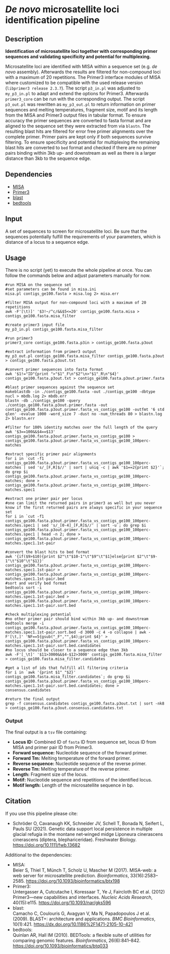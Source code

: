 # _De novo_ microsatellite loci identification pipeline

## Description
__Identification of microsatellite loci together with corresponding primer sequences and validating specificity and potential for multiplexing.__

Microsatellite loci are identified with MISA within a sequence set (e.g. *de novo* assembly). Afterwards the results are filtered for non-compound loci with a maximum of 20 repetitions. The Primer3 interface modules of MISA where customized to be compatible with the used release version (`libprimer3 release 2.3.7`). The script `p3_in.pl` was adjusted to `my_p3_in.pl` to adapt and extend the options for Primer3. Afterwards `primer3_core` can be run with the corresponding output. The script `p3_out.pl` was rewritten as `my_p3_out.pl` to return information on primer sequences and melting temperatures, fragment size, motif and its length from the MISA and Primer3 output files in tabular format.
To ensure accuracy the primer sequences are converted to fasta format and are aligned to the sequence set they were extracted from via `blastn`. The resulting blast hits are filtered for error free primer alignments over the complete primer. Primer pairs are kept only if both sequences survive filtering.
To ensure specificity and potential for multiplexing the remaining blast hits are converted to `bed` format and checked if there are no primer pairs binding within 3kb up- and downstream as well as there is a larger distance than 3kb to the sequence edge.

## Dependencies
- [MISA](https://webblast.ipk-gatersleben.de/misa/misa_sourcecode_22092015.zip)
- [Primer3](https://github.com/primer3-org/primer3)
- [blast](https://blast.ncbi.nlm.nih.gov/Blast.cgi?CMD=Web&PAGE_TYPE=BlastDocs&DOC_TYPE=Download)
- [bedtools](https://bedtools.readthedocs.io/en/latest/)

## Input
A set of sequences to screen for microsatellite loci. Be sure that the sequences potentially fulfill the requirements of your parameters, which is distance of a locus to a sequence edge.

## Usage
There is no script (yet) to execute the whole pipeline at once. You can follow the commands below and adjust parameters manually for now.

```
#run MISA on the sequence set
#set parameters can be found in misa.ini
misa.pl contigs_ge100.fasta > misa.log 2> misa.err

#filter MISA output for non-compound loci with a maximum of 20 repetitions
awk -F'[\t)]' '$3!~/^c/&&$5<=20' contigs_ge100.fasta.misa > contigs_ge100.fasta.misa_filter

#create primer3 input file
my_p3_in.pl contigs_ge100.fasta.misa_filter

#run primer3
primer3_core contigs_ge100.fasta.p3in > contigs_ge100.fasta.p3out

#extract information from primer3 output
my_p3_out.pl contigs_ge100.fasta.misa_filter contigs_ge100.fasta.p3out > contigs_ge100.fasta.p3out.txt

#convert primer sequences into fasta format
awk '$1!="ID"{print ">"$1"_F\n"$2"\n>"$1"_R\n"$4}' contigs_ge100.fasta.p3out.txt > contigs_ge100.fasta.p3out.primer.fasta

#blast primer sequences against the sequence set
makeblastdb -in ./contigs_ge100.fasta -out ./contigs_ge100 -dbtype nucl > mbdb.log 2> mbdb.err
blastn -db ./contigs_ge100 -query ./contigs_ge100.fasta.p3out.primer.fasta -out contigs_ge100.fasta.p3out.primer.fasta_vs_contigs_ge100 -outfmt '6 std qlen' -evalue 1000 -word_size 7 -dust no -num_threads 80 > blastn.log 2> blastn.err

#filter for 100% identity matches over the full length of the query
awk '$3==100&&$4==$13' contigs_ge100.fasta.p3out.primer.fasta_vs_contigs_ge100 > contigs_ge100.fasta.p3out.primer.fasta_vs_contigs_ge100_100perc-matches

#extract specific primer pair alignments
for i in `cut -f1 contigs_ge100.fasta.p3out.primer.fasta_vs_contigs_ge100_100perc-matches | sed 's/_[F,R]$//' | sort | uniq -c | awk '$1==2{print $2}'`; do grep $i contigs_ge100.fasta.p3out.primer.fasta_vs_contigs_ge100_100perc-matches; done > contigs_ge100.fasta.p3out.primer.fasta_vs_contigs_ge100_100perc-matches.spec1

#extract one primer pair per locus
#one can limit the returned pairs in primer3 as well but you never know if the first returned pairs are always specific in your sequence set
for i in `cut -f1 contigs_ge100.fasta.p3out.primer.fasta_vs_contigs_ge100_100perc-matches.spec1 | sed 's/_[0-4]_[F,R]$//' | sort -u`; do grep $i contigs_ge100.fasta.p3out.primer.fasta_vs_contigs_ge100_100perc-matches.spec1 | head -n 2; done > contigs_ge100.fasta.p3out.primer.fasta_vs_contigs_ge100_100perc-matches.spec1.1st-pair

#convert the blast hits to bed format
awk '{if($9>$10){print $2"\t"$10-1"\t"$9"\t"$1}else{print $2"\t"$9-1"\t"$10"\t"$1}}' contigs_ge100.fasta.p3out.primer.fasta_vs_contigs_ge100_100perc-matches.spec1.1st-pair > contigs_ge100.fasta.p3out.primer.fasta_vs_contigs_ge100_100perc-matches.spec1.1st-pair.bed
#sort and verify bed format
bedtools sort -i contigs_ge100.fasta.p3out.primer.fasta_vs_contigs_ge100_100perc-matches.spec1.1st-pair.bed > contigs_ge100.fasta.p3out.primer.fasta_vs_contigs_ge100_100perc-matches.spec1.1st-pair.sort.bed

#check multiplexing potential
#no other primer pair should bind within 3kb up- and downstream
bedtools merge -i contigs_ge100.fasta.p3out.primer.fasta_vs_contigs_ge100_100perc-matches.spec1.1st-pair.sort.bed -d 3000 -c 4 -o collapse | awk -F'[\t,]' 'NF==5{gsub("_F","",$4);print $4}' > contigs_ge100.fasta.p3out.primer.fasta_vs_contigs_ge100_100perc-matches.spec1.1st-pair.sort.bed.candidates
#no locus should be closer to a sequence edge than 3kb
awk -F'[_\t]' '$11>3000&&$4-$12>3000' contigs_ge100.fasta.misa_filter > contigs_ge100.fasta.misa_filter.candidates

#get a list of ids that fulfill all filtering criteria
for i in `awk '{print $1"_"$2}' contigs_ge100.fasta.misa_filter.candidates`; do grep $i contigs_ge100.fasta.p3out.primer.fasta_vs_contigs_ge100_100perc-matches.spec1.1st-pair.sort.bed.candidates; done > consensus.candidates

#return the final output
grep -f consensus.candidates contigs_ge100.fasta.p3out.txt | sort -nk8 > contigs_ge100.fasta.p3out.consensus.candidates.txt
```

### Output
The final output is a `tsv` file containing:
- __Locus ID:__ Combined ID of `fasta` ID from sequence set, locus ID from MISA and primer pair ID from Primer3.
- __Forward sequence:__ Nucleotide sequence of the forward primer.
- __Forward Tm:__ Melting temperature of the forward primer.
- __Reverse sequence:__ Nucleotide sequence of the reverse primer.
- __Reverse Tm:__ Melting temperature of the reverse primer.
- __Length:__ Fragment size of the locus.
- __Motif:__ Nucleotide sequence and repetitions of the identified locus.
- __Motif length:__ Length of the microsatellite sequence in bp.

## Citation
If you use this pipeline please cite:

- Schröder O, Cavanaugh KK, Schneider JV, Schell T, Bonada N, Seifert L, Pauls SU (2021). Genetic data support local persistence in multiple glacial refugia in the montane net‐winged midge Liponeura cinerascens cinerascens (diptera, blephariceridae). Freshwater Biology. <https://doi.org/10.1111/fwb.13682>

Additional to the dependencies:

- MISA:  
Beier S, Thiel T, Münch T, Scholz U, Mascher M (2017). MISA-web: a web server for microsatellite prediction. _Bioinformatics_, 33(16):2583–2585. <https://doi.org/10.1093/bioinformatics/btx198>
- Primer3:  
Untergasser A, Cutcutache I, Koressaar T, Ye J, Faircloth BC et al. (2012) Primer3—new capabilities and interfaces. _Nucleic Acids Research_, 40(15):e115. <https://doi.org/10.1093/nar/gks596>
- blast:  
Camacho C, Coulouris G, Avagyan V, Ma N, Papadopoulos J et al. (2009). BLAST+: architecture and applications. _BMC Bioinformatics_, 10(1):421. <https://dx.doi.org/10.1186%2F1471-2105-10-421>
- bedtools:   
Quinlan AR, Hall IM (2010). BEDTools: a flexible suite of utilities for comparing genomic features. _Bioinformatics_, 26(6):841–842. <https://doi.org/10.1093/bioinformatics/btq033>
